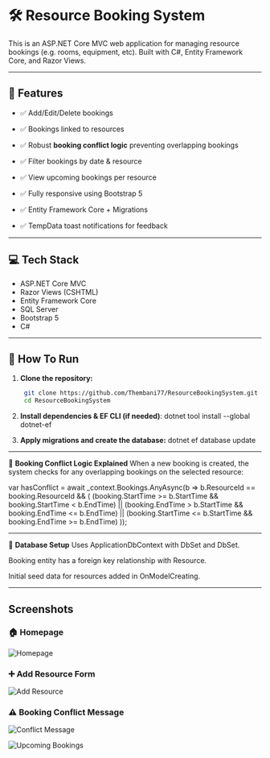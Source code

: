 # 🛠️ Resource Booking System

This is an ASP.NET Core MVC web application for managing resource bookings (e.g. rooms, equipment, etc). Built with C#, Entity Framework Core, and Razor Views.

---

## 🚀 Features

- ✅ Add/Edit/Delete bookings
  
- ✅ Bookings linked to resources
  
- ✅ Robust **booking conflict logic** preventing overlapping bookings
  
- ✅ Filter bookings by date & resource
  
- ✅ View upcoming bookings per resource

- ✅ Fully responsive using Bootstrap 5
  
- ✅ Entity Framework Core + Migrations
  
- ✅ TempData toast notifications for feedback  

---

## 💻 Tech Stack

- ASP.NET Core MVC  
- Razor Views (CSHTML)  
- Entity Framework Core  
- SQL Server  
- Bootstrap 5  
- C#  

---

## 🏁 How To Run

1. **Clone the repository:**  
   ```bash
    git clone https://github.com/Thembani77/ResourceBookingSystem.git
    cd ResourceBookingSystem

2. **Install dependencies & EF CLI (if needed)**:
    dotnet tool install --global dotnet-ef
   
3. **Apply migrations and create the database:**
    dotnet ef database update

---
🧠 **Booking Conflict Logic Explained**
When a new booking is created, the system checks for any overlapping bookings on the selected resource:
 
var hasConflict = await _context.Bookings.AnyAsync(b =>
    b.ResourceId == booking.ResourceId &&
    (
        (booking.StartTime >= b.StartTime && booking.StartTime < b.EndTime) ||
        (booking.EndTime > b.StartTime && booking.EndTime <= b.EndTime) ||
        (booking.StartTime <= b.StartTime && booking.EndTime >= b.EndTime)
    ));

---
🧱 **Database Setup**
Uses ApplicationDbContext with DbSet<Resource> and DbSet<Booking>.

Booking entity has a foreign key relationship with Resource.

Initial seed data for resources added in OnModelCreating.


---
## Screenshots

### 🏠 Homepage
![Homepage](Screenshots/Home_Page.png)

### ➕ Add Resource Form
![Add Resource](Screenshots/add-resource-form.png)

### ⚠️ Booking Conflict Message
![Conflict Message](Screenshots/booking-conflict.png)

![Upcoming Bookings](./Screenshots/upcoming-bookings.png)
